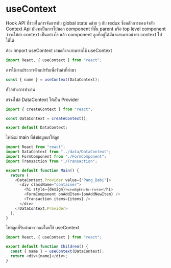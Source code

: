 # useContext

Hook API ที่ช่วยในการจัดการกับ global state คล้าย ๆ กับ redux ซึ่งหลักการของเจ้าตัว Context Api มันจะเป็นการไปบอก component ที่ชั้น parent หรือ top level component ว่าจะให้ค่า context เป็นอย่างไร แล้ว component ลูกที่อยู่ใต้มันจะสามารถนำค่า context ไปใช้ได้

ต้อง import useContext เสมอถึงจะสามารถใช้ useContext

```js
import React, { useContext } from "react";
```

การใช้งานประการตัวแปรรับเพื่อรับค่าที่ส่งมา

```js
const { name } = useContext(DataContext);
```

ตัวอย่างการทำงาน

สร้างไฟล์ DataContext ให้เป็น Provider

```js
import { createContext } from "react";

const DataContext = createContext();

export default DataContext;
```

ไฟล์แม่ main ที่ส่งข้อมูลมาให้ลูก

```js
import React from "react";
import DataContext from "../data/DataContext";
import FormComponent from "./FormComponent";
import Transaction from "./Transaction";

export default function Main() {
  return (
    <DataContext.Provider value={"Pang_Babi"}>
      <div className="container">
        <h1 style={design}>แอพบัญชีรายรับ-รายจ่าย</h1>
        <FormComponent onAddItem={onAddNewItem} />
        <Transaction items={items} />
      </div>
    </DataContext.Provider>
  );
}
```

ไฟล์ลูกที่รับค่ามาจากแม่โดยใช้ useContext

```js
import React, { useContext } from "react";

export default function Children() {
  const { name } = useContext(DataContext);
  return <div>{name}</div>;
}
```
